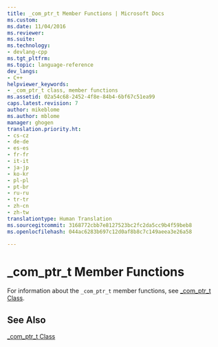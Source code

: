 ```yaml
---
title: _com_ptr_t Member Functions | Microsoft Docs
ms.custom: 
ms.date: 11/04/2016
ms.reviewer: 
ms.suite: 
ms.technology:
- devlang-cpp
ms.tgt_pltfrm: 
ms.topic: language-reference
dev_langs:
- C++
helpviewer_keywords:
- _com_ptr_t class, member functions
ms.assetid: 02a54c68-2452-4f8e-84b4-6bf67c51ea99
caps.latest.revision: 7
author: mikeblome
ms.author: mblome
manager: ghogen
translation.priority.ht:
- cs-cz
- de-de
- es-es
- fr-fr
- it-it
- ja-jp
- ko-kr
- pl-pl
- pt-br
- ru-ru
- tr-tr
- zh-cn
- zh-tw
translationtype: Human Translation
ms.sourcegitcommit: 3168772cbb7e8127523bc2fc2da5cc9b4f59beb8
ms.openlocfilehash: 044ac6283b697c12d0af8b8c7c149aeea3e26a58

---
```

# _com_ptr_t Member Functions
For information about the `_com_ptr_t` member functions, see [_com_ptr_t Class](../cpp/com-ptr-t-class.md).  
  
## See Also  
 [_com_ptr_t Class](../cpp/com-ptr-t-class.md)


<!--HONumber=Jan17_HO2-->


